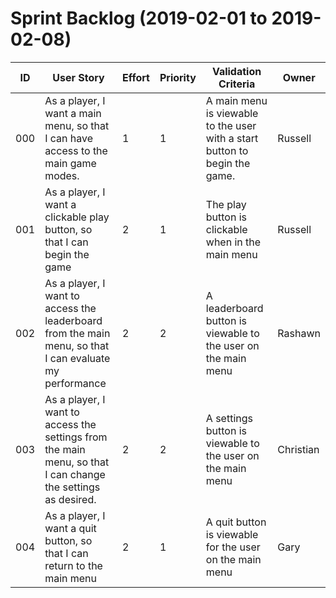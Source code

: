 # Sprint Backlog (2019-02-01 to 2019-02-08)

|ID | User Story | Effort | Priority | Validation Criteria | Owner |
|----|------------|--------|----------|---------------------|--------|
| 000 | As a player, I want a main menu, so that I can have access to the main game modes. | 1 | 1 | A main menu is viewable to the user with a start button to begin the game. | Russell |
| 001  | As a player, I want a clickable play button, so that I can begin the game      | 2          | 1   |  The play button is clickable when in the main menu       | Russell    |
| 002  | As a player, I want to access the leaderboard from the main menu, so that I can evaluate my performance      | 2                           | 2      | A leaderboard button is viewable to the user on the main menu       | Rashawn |
| 003  | As a player, I want to access the settings from the main menu, so that I can change the settings as desired. | 2                              | 2      | A settings button is viewable to the user on the main menu        | Christian |
| 004  |      As a player, I want a quit button, so that I can return to the main menu      | 2      |  1   |  A quit button is viewable for the user on the main menu      | Gary |
